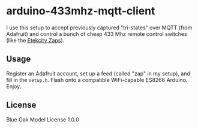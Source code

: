 # arduino-433mhz-mqtt-client

I use this setup to accept previously captured "tri-states"
over MQTT (from Adafruit) and control a bunch of cheap 433 Mhz
remote control switches (like the [Etekcity Zaps](https://www.amazon.co.uk/Programmable-Electrical-Household-Appliances-Operating/dp/B01FX9U0WA)).

## Usage

Register an Adafruit account, set up a feed (called "zap" in my setup),
and fill in the `setup.h`. Flash onto a compatible WiFi-capable ES8266 Arduino.
Enjoy.

## License

Blue Oak Model License 1.0.0
